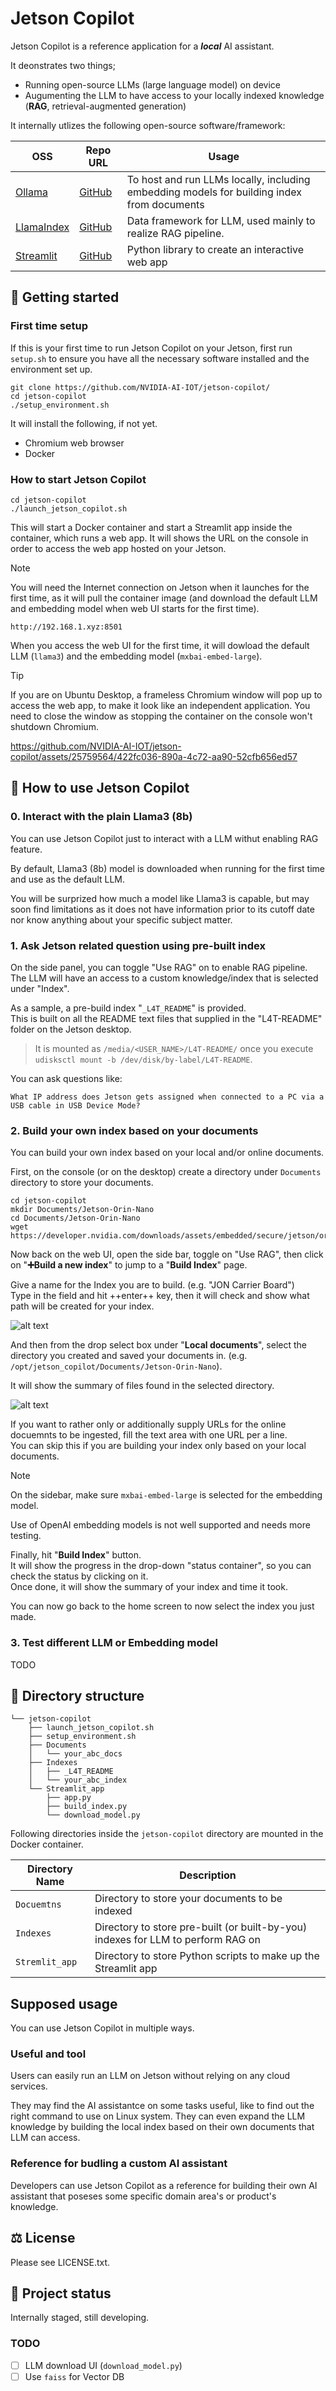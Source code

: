 # Jetson Copilot

Jetson Copilot is a reference application for a ***local*** AI assistant.

It deonstrates two things;

- Running open-source LLMs (large language model) on device
- Augumenting the LLM to have access to your locally indexed knowledge (**RAG**, retrieval-augmented generation)

It internally utlizes the following open-source software/framework:

| OSS | Repo URL | Usage |
| --- | --- | ----- |
|[Ollama](https://www.ollama.com/)|[GitHub](https://github.com/ollama/ollama)|To host and run LLMs locally, including embedding models for building index from documents |
| [LlamaIndex](https://www.llamaindex.ai/) | [GitHub](https://github.com/run-llama/llama_index) | Data framework for LLM, used mainly to realize RAG pipeline. |
| [Streamlit](https://streamlit.io/) | [GitHub](https://github.com/streamlit/streamlit) | Python library to create an interactive web app |


## 🏃 Getting started

### First time setup

If this is your first time to run Jetson Copilot on your Jetson, first run `setup.sh` to ensure you have all the necessary software installed and the environment set up. 

```
git clone https://github.com/NVIDIA-AI-IOT/jetson-copilot/
cd jetson-copilot
./setup_environment.sh
```

It will install the following, if not yet.

- Chromium web browser
- Docker

### How to start Jetson Copilot

```
cd jetson-copilot
./launch_jetson_copilot.sh
```

This will start a Docker container and start a Streamlit app inside the container, which runs a web app. It will shows the URL on the console in order to access the web app hosted on your Jetson.

> [!NOTE]
> You will need the Internet connection on Jetson when it launches for the first time, as it will pull the container image (and download the default LLM and embedding model when web UI starts for the first time).

```
http://192.168.1.xyz:8501
```

When you access the web UI for the first time, it will dowload the default LLM (`llama3`) and the embedding model (`mxbai-embed-large`).

> [!TIP]
> If you are on Ubuntu Desktop, a frameless Chromium window will pop up to access the web app, to make it look like an independent application.
> You need to close the window as stopping the container on the console won't shutdown Chromium.
> 
> https://github.com/NVIDIA-AI-IOT/jetson-copilot/assets/25759564/422fc036-890a-4c72-aa90-52cfb656ed57

## 📖 How to use Jetson Copilot

### 0. Interact with the plain Llama3 (8b)

You can use Jetson Copilot just to interact with a LLM withut enabling RAG feature.

By default, Llama3 (8b) model is downloaded when running for the first time and use as the default LLM.

You will be surprized how much a model like Llama3 is capable, but may soon find limitations as it does not have information prior to its cutoff date nor know anything about your specific subject matter.

### 1. Ask Jetson related question using pre-built index

On the side panel, you can toggle "Use RAG" on to enable RAG pipeline.<br>
The LLM will have an access to a custom knowledge/index that is selected under "Index".

As a sample, a pre-build index "`_L4T_README`" is provided.<br>
This is built on all the README text files that supplied in the "L4T-README" folder on the Jetson desktop.

> It is mounted as `/media/<USER_NAME>/L4T-README/` once you execute `udisksctl mount -b /dev/disk/by-label/L4T-README`.

You can ask questions like:

```
What IP address does Jetson gets assigned when connected to a PC via a USB cable in USB Device Mode?
```

### 2. Build your own index based on your documents

You can build your own index based on your local and/or online documents.

First, on the console (or on the desktop) create a directory under `Documents` directory to store your documents.

```
cd jetson-copilot
mkdir Documents/Jetson-Orin-Nano
cd Documents/Jetson-Orin-Nano
wget https://developer.nvidia.com/downloads/assets/embedded/secure/jetson/orin_nano/docs/jetson_orin_nano_devkit_carrier_board_specification_sp.pdf
```

Now back on the web UI, open the side bar, toggle on "Use RAG", then click on "**➕Build a new index**" to jump to a "**Build Index**" page.

Give a name for the Index you are to build. (e.g. "JON Carrier Board")<br>
Type in the field and hit ++enter++ key, then it will check and show what path will be created for your index.

![alt text](index_name_checked.png)

And then from the drop select box under "**Local documents**", select the directory you created and saved your documents in. (e.g. `/opt/jetson_copilot/Documents/Jetson-Orin-Nano`).

It will show the summary of files found in the selected directory.

![alt text](local_documents_selected.png)

If you want to rather only or additionally supply URLs for the online docuemnts to be ingested, fill the text area with one URL per a line.<br>
You can skip this if you are building your index only based on your local documents.

> [!NOTE]
> On the sidebar, make sure `mxbai-embed-large` is selected for the embedding model.
> 
> Use of OpenAI embedding models is not well supported and needs more testing.

Finally, hit "**Build Index**" button.<br>
It will show the progress in the drop-down "status container", so you can check the status by clicking on it.<br>
Once done, it will show the summary of your index and time it took.

You can now go back to the home screen to now select the index you just made.

### 3. Test different LLM or Embedding model

TODO

## 🧱 Directory structure

```
└── jetson-copilot
    ├── launch_jetson_copilot.sh
    ├── setup_environment.sh
    ├── Documents 
    │   └── your_abc_docs
    ├── Indexes
    │   ├── _L4T_README
    │   └── your_abc_index
    └── Streamlit_app
        ├── app.py
        ├── build_index.py
        └── download_model.py
```

Following directories inside the `jetson-copilot` directory are mounted in the Docker container.

| Directory Name | Description |
| -------------- | ----------- |
| `Docuemtns`    | Directory to store your documents to be indexed |
| `Indexes`      | Directory to store pre-built (or built-by-you) indexes for LLM to perform RAG on |
| `Stremlit_app` | Directory to store Python scripts to make up the Streamlit app |


## Supposed usage

You can use Jetson Copilot in multiple ways.

### Useful and tool

Users can easily run an LLM on Jetson without relying on any cloud services.<br>

They may find the AI assistantce on some tasks useful, like to find out the right  command to use on Linux system. They can even expand the LLM knowledge by building the local index based on their own documents that LLM can access.

### Reference for budling a custom AI assistant

Developers can use Jetson Copilot as a reference for building their own AI assistant that poseses some specific domain area's or product's knowledge.

## ⚖️ License
Please see LICENSE.txt.

## 📜 Project status
Internally staged, still developing.

### TODO

- [ ] LLM download UI (`download_model.py`)
- [ ] Use `faiss` for Vector DB